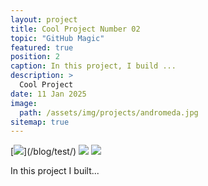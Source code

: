 ```yaml
---
layout: project
title: Cool Project Number 02
topic: "GitHub Magic"
featured: true
position: 2
caption: In this project, I build ... 
description: >
  Cool Project
date: 11 Jan 2025
image: 
  path: /assets/img/projects/andromeda.jpg
sitemap: true
---
```


[![](https://img.shields.io/badge/Read_Full_Analysis-blue?)](/blog/test/)
[![](https://img.shields.io/badge/Jupyter-Open_Notebook-blue?logo=Jupyter)](https://github.com/astrotope/test.ipynb)
[![](https://img.shields.io/badge/GitHub-View_in_GitHub-blue?logo=GitHub)](https://github.com/astrotope/test)

In this project I built...




